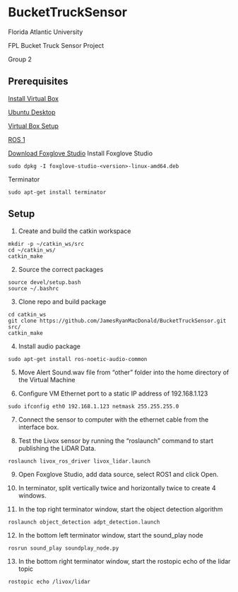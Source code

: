 # BucketTruckSensor

Florida Atlantic University 

FPL Bucket Truck Sensor Project 

Group 2



## Prerequisites 

[Install Virtual Box](https://www.virtualbox.org/wiki/Downloads)

[Ubuntu Desktop](https://ubuntu.com/download/desktop)

[Virtual Box Setup](https://ubuntu.com/tutorials/how-to-run-ubuntu-desktop-on-a-virtual-machine-using-virtualbox#1-overview)

[ROS 1](https://wiki.ros.org/noetic/Installation/Ubuntu)

[Download Foxglove Studio](https://foxglove.dev/download)
Install Foxglove Studio
```
sudo dpkg -I foxglove-studio-<version>-linux-amd64.deb
```

Terminator
```
sudo apt-get install terminator
```

## Setup

1. Create and build the catkin workspace
```
mkdir -p ~/catkin_ws/src 
cd ~/catkin_ws/ 
catkin_make
```

2. Source the correct packages
```
source devel/setup.bash 
source ~/.bashrc 
```

3. Clone repo and build package
```
cd catkin_ws
git clone https://github.com/JamesRyanMacDonald/BucketTruckSensor.git src/
catkin_make
```

4. Install audio package
```
sudo apt-get install ros-noetic-audio-common
```

5. Move Alert Sound.wav file from “other” folder into the home directory of the Virtual Machine 

6. Configure VM Ethernet port to a static IP address of 192.168.1.123 
```
sudo ifconfig eth0 192.168.1.123 netmask 255.255.255.0
```

7. Connect the sensor to computer with the ethernet cable from the interface box.


8. Test the Livox sensor by running the “roslaunch” command to start publishing the LiDAR Data.
```
roslaunch livox_ros_driver livox_lidar.launch
```

9. Open Foxglove Studio, add data source, select ROS1 and click Open.


10. In terminator, split vertically twice and horizontally twice to create 4 windows.


11. In the top right terminator window, start the object detection algorithm
```
roslaunch object_detection adpt_detection.launch
```

12. In the bottom left terminator window, start the sound_play node
```
rosrun sound_play soundplay_node.py
```

13. In the bottom right terminator window, start the rostopic echo of the lidar topic
```
rostopic echo /livox/lidar
```
